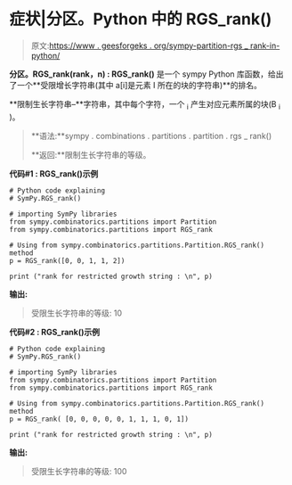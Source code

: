 # 症状|分区。Python 中的 RGS_rank()

> 原文:[https://www . geesforgeks . org/sympy-partition-rgs _ rank-in-python/](https://www.geeksforgeeks.org/sympy-partition-rgs_rank-in-python/)

**分区。RGS_rank(rank，n) : RGS_rank()** 是一个 sympy Python 库函数，给出了一个**受限增长字符串(其中 a[i]是元素 I 所在的块的字符串)**的排名。

**限制生长字符串–**字符串，其中每个字符，一个 <sub>i</sub> 产生对应元素所属的块(B <sub>i</sub> )。

> **语法:**sympy . combinations . partitions . partition . rgs _ rank()
> 
> **返回:**限制生长字符串的等级。

**代码#1 : RGS_rank()示例**

```
# Python code explaining
# SymPy.RGS_rank()

# importing SymPy libraries
from sympy.combinatorics.partitions import Partition
from sympy.combinatorics.partitions import RGS_rank

# Using from sympy.combinatorics.partitions.Partition.RGS_rank() method 
p = RGS_rank([0, 0, 1, 1, 2])

print ("rank for restricted growth string : \n", p)
```

**输出:**

> 受限生长字符串的等级:
> 10

**代码#2 : RGS_rank()示例**

```
# Python code explaining
# SymPy.RGS_rank()

# importing SymPy libraries
from sympy.combinatorics.partitions import Partition
from sympy.combinatorics.partitions import RGS_rank

# Using from sympy.combinatorics.partitions.Partition.RGS_rank() method 
p = RGS_rank( [0, 0, 0, 0, 0, 1, 1, 1, 0, 1])

print ("rank for restricted growth string : \n", p)
```

**输出:**

> 受限生长字符串的等级:
> 100